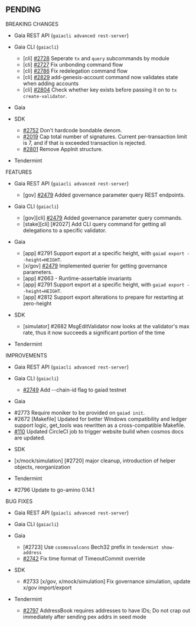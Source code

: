 ## PENDING

BREAKING CHANGES

* Gaia REST API (`gaiacli advanced rest-server`)

* Gaia CLI  (`gaiacli`)
  * [cli] [\#2728](https://github.com/cosmos/cosmos-sdk/pull/2728) Seperate `tx` and `query` subcommands by module
  * [cli] [\#2727](https://github.com/cosmos/cosmos-sdk/pull/2727) Fix unbonding command flow
  * [cli] [\#2786](https://github.com/cosmos/cosmos-sdk/pull/2786) Fix redelegation command flow
  * [cli] [\#2829](https://github.com/cosmos/cosmos-sdk/pull/2829) add-genesis-account command now validates state when adding accounts
  * [cli] [\#2804](https://github.com/cosmos/cosmos-sdk/issues/2804) Check whether key exists before passing it on to `tx create-validator`.

* Gaia

* SDK
  * [\#2752](https://github.com/cosmos/cosmos-sdk/pull/2752) Don't hardcode bondable denom.
  * [\#2019](https://github.com/cosmos/cosmos-sdk/issues/2019) Cap total number of signatures. Current per-transaction limit is 7, and if that is exceeded transaction is rejected.
  * [\#2801](https://github.com/cosmos/cosmos-sdk/pull/2801) Remove AppInit structure.

* Tendermint


FEATURES

* Gaia REST API (`gaiacli advanced rest-server`)
  * [gov] [\#2479](https://github.com/cosmos/cosmos-sdk/issues/2479) Added governance parameter
    query REST endpoints.

* Gaia CLI  (`gaiacli`)
  * [gov][cli] [\#2479](https://github.com/cosmos/cosmos-sdk/issues/2479) Added governance
    parameter query commands.
  * [stake][cli] [\#2027] Add CLI query command for getting all delegations to a specific validator.

* Gaia
  * [app] \#2791 Support export at a specific height, with `gaiad export --height=HEIGHT`.
  * [x/gov] [#2479](https://github.com/cosmos/cosmos-sdk/issues/2479) Implemented querier
  for getting governance parameters.
  * [app] \#2663 - Runtime-assertable invariants
  * [app] \#2791 Support export at a specific height, with `gaiad export --height=HEIGHT`.
  * [app] \#2812 Support export alterations to prepare for restarting at zero-height

* SDK
    * [simulator] \#2682 MsgEditValidator now looks at the validator's max rate, thus it now succeeds a significant portion of the time

* Tendermint


IMPROVEMENTS

* Gaia REST API (`gaiacli advanced rest-server`)

* Gaia CLI  (`gaiacli`)
  * [\#2749](https://github.com/cosmos/cosmos-sdk/pull/2749) Add --chain-id flag to gaiad testnet

* Gaia
 - #2773 Require moniker to be provided on `gaiad init`.
 - #2672 [Makefile] Updated for better Windows compatibility and ledger support logic, get_tools was rewritten as a cross-compatible Makefile.
 - [#110](https://github.com/tendermint/devops/issues/110) Updated CircleCI job to trigger website build when cosmos docs are updated.
* SDK
 - [x/mock/simulation] [\#2720] major cleanup, introduction of helper objects, reorganization

* Tendermint
 - #2796 Update to go-amino 0.14.1


BUG FIXES

* Gaia REST API (`gaiacli advanced rest-server`)

* Gaia CLI  (`gaiacli`)

* Gaia
  * [\#2723] Use `cosmosvalcons` Bech32 prefix in `tendermint show-address`
  * [\#2742](https://github.com/cosmos/cosmos-sdk/issues/2742) Fix time format of TimeoutCommit override

* SDK

  - \#2733 [x/gov, x/mock/simulation] Fix governance simulation, update x/gov import/export

* Tendermint
  * [\#2797](https://github.com/tendermint/tendermint/pull/2797) AddressBook requires addresses to have IDs; Do not crap out immediately after sending pex addrs in seed mode

